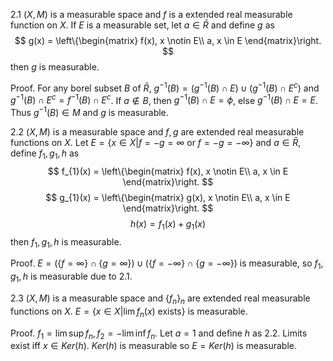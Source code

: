 2.1
$(X, M)$ is a measurable space and $f$ is a extended real measurable function on $X$. If $E$ is a measurable set, let $a \in \bar R$ and define $g$ as
$$
g(x) = \left\{\begin{matrix} 
  f(x), x \notin E\\
  a, x \in E
\end{matrix}\right.
$$
then $g$ is measurable.

Proof. For any borel subset $B$ of $\bar R$, $g^{-1}(B) = (g^{-1}(B) \cap E) \cup (g^{-1}(B) \cap E^{c})$ and $g^{-1}(B) \cap E^{c} = f^{-1}(B) \cap E^{c}$. If $a \notin B$, then $g^{-1}(B) \cap E = \phi$, else $g^{-1}(B) \cap E = E$. Thus $g^{-1}(B) \in M$ and $g$ is measurable.


2.2
$(X, M)$ is a measurable space and $f, g$ are extended real measurable functions on $X$. Let $E = \left \{ x \in X | f=-g=\infty \text{ or } f=-g=-\infty \right \}$ and $a \in \bar R$, define $f_{1}, g_{1}, h$ as
$$
f_{1}(x) = \left\{\begin{matrix} 
  f(x), x \notin E\\
  a, x \in E
\end{matrix}\right.
$$
$$
g_{1}(x) = \left\{\begin{matrix} 
  g(x), x \notin E\\
  a, x \in E
\end{matrix}\right.
$$
$$
h(x) = f_1(x)+g_1(x)
$$
then $f_1,g_1,h$ is measurable.

Proof. $E = (\left \{ f=\infty \right \} \cap \left \{ g=\infty \right \}) \cup (\left \{ f=-\infty \right \} \cap \left \{ g=-\infty \right \})$ is measurable, so $f_1, g_1, h$ is measurable due to 2.1.


2.3
$(X, M)$ is a measurable space and $\{f_n\}_n$ are extended real measurable functions on $X$. $E = \left \{ x \in X | \lim  f_n(x) \text{ exists} \right \}$ is measurable.

Proof. $f_1=\lim \sup f_n, f_2=-\lim \inf f_n$. Let $a=1$ and define $h$ as 2.2. Limits exist iff $x \in Ker(h)$. $Ker(h)$ is measurable so $E = Ker(h)$ is measurable.


